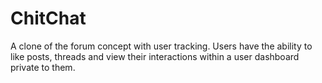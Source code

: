 # ChitChat

A clone of the forum concept with user tracking. Users have the ability to like posts, threads and view their interactions within a user dashboard private to them.
